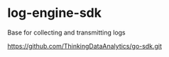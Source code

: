 # log-engine-sdk
Base for collecting and transmitting logs

https://github.com/ThinkingDataAnalytics/go-sdk.git